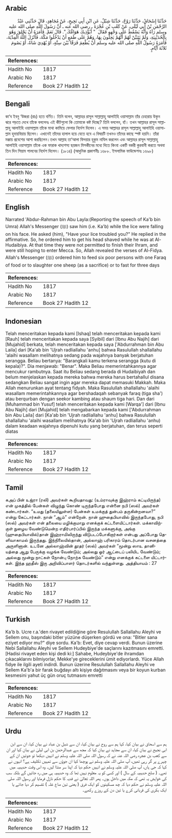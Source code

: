 ## Arabic


<div dir="rtl" lang="ar" style={{fontSize:'larger',backgroundColor:'#f8f9fa',padding:20}}>
حَدَّثَنَا إِسْحَاقُ، حَدَّثَنَا رَوْحٌ، حَدَّثَنَا شِبْلٌ، عَنِ ابْنِ أَبِي نَجِيحٍ، عَنْ مُجَاهِدٍ، قَالَ حَدَّثَنِي عَبْدُ الرَّحْمَنِ بْنُ أَبِي لَيْلَى، عَنْ كَعْبِ بْنِ عُجْرَةَ ـ رضى الله عنه ـ أَنَّ رَسُولَ اللَّهِ صلى الله عليه وسلم رَآهُ وَأَنَّهُ يَسْقُطُ عَلَى وَجْهِهِ فَقَالَ ‏ "‏ أَيُؤْذِيكَ هَوَامُّكَ ‏"‏‏.‏ قَالَ نَعَمْ‏.‏ فَأَمَرَهُ أَنْ يَحْلِقَ وَهُوَ بِالْحُدَيْبِيَةِ، وَلَمْ يَتَبَيَّنْ لَهُمْ أَنَّهُمْ يَحِلُّونَ بِهَا، وَهُمْ عَلَى طَمَعٍ أَنْ يَدْخُلُوا مَكَّةَ، فَأَنْزَلَ اللَّهُ الْفِدْيَةَ، فَأَمَرَهُ رَسُولُ اللَّهِ صلى الله عليه وسلم أَنْ يُطْعِمَ فَرَقًا بَيْنَ سِتَّةٍ، أَوْ يُهْدِيَ شَاةً، أَوْ يَصُومَ ثَلاَثَةَ أَيَّامٍ‏.‏
</div>
<div style={{backgroundColor:'#f8f9fa',padding:20, marginBottom: 10}}><table> <thead> <tr> <th>References:</th> <th></th> </tr> </thead> <tbody><tr><td>Hadith No</td><td>1817</td></tr><tr><td>Arabic No</td><td>1817</td></tr><tr><td>Reference</td><td>Book 27 Hadith 12</td></tr></tbody></table></div>

## Bengali


<div dir="ltr" lang="bn" style={{fontSize:'larger',backgroundColor:'#f8f9fa',padding:20}}>
কা‘ব ইবনু ‘উজরা (রাঃ) হতে বর্ণিত। তিনি বলেন, আল্লাহর রাসূল সাল্লাল্লাহু আলাইহি ওয়াসাল্লাম তাঁর চেহারায় উকুন ঝরে পড়তে দেখে তাঁকে বললেনঃ এই কীটগুলো কি তোমাকে কষ্ট দিচ্ছে? তিনি বললেন, হাঁ। তখন আল্লাহর রাসূল সাল্লাল্লাহু আলাইহি ওয়াসাল্লাম তাঁকে মাথা কামিয়ে ফেলার নির্দেশ দিলেন। এ সময় আল্লাহর রাসূল সাল্লাল্লাহু আলাইহি ওয়াসাল্লাম হুদায়বিয়ায় ছিলেন। এখানেই তাঁদের হালাল হয়ে যেতে হবে এ বিষয়টি তখনও তাঁদের কাছে স্পষ্ট হয়নি। তাঁরা মক্কায় প্রবেশের আশা করছিলেন।তখন আল্লাহ তা‘আলা ফিদয়ার হুকুম নাযিল করলেন এবং আল্লাহর রাসূল সাল্লাল্লাহু আলাইহি ওয়াসাল্লাম তাঁকে এক ফারাক খাদ্যশস্য ছয়জন মিসকীনের মধ্যে দিতে কিংবা একটি বকরী কুরবানী করতে অথবা তিন দিন সিয়াম পালনের নির্দেশ দিলেন। (১৮১৪) (আধুনিক প্রকাশনীঃ ১৬৮৮. ইসলামিক ফাউন্ডেশনঃ ১৬৯৮)
</div>
<div style={{backgroundColor:'#f8f9fa',padding:20, marginBottom: 10}}><table> <thead> <tr> <th>References:</th> <th></th> </tr> </thead> <tbody><tr><td>Hadith No</td><td>1817</td></tr><tr><td>Arabic No</td><td>1817</td></tr><tr><td>Reference</td><td>Book 27 Hadith 12</td></tr></tbody></table></div>

## English


<div dir="ltr" lang="en" style={{fontSize:'larger',backgroundColor:'#f8f9fa',padding:20}}>
Narrated 'Abdur-Rahman bin Abu Layla:(Reporting the speech of Ka'b bin Umra) Allah's Messenger (ﷺ) saw him (i.e. Ka'b) while the lice were falling on his face. He asked (him), "Have your lice troubled you?" He replied in the affirmative. So, he ordered him to get his head shaved while he was at Al-Hudaibiya. At that time they were not permitted to finish their Ihram, and were still hoping to enter Mecca. So, Allah revealed the verses of Al-Fidya. Allah's Messenger (ﷺ) ordered him to feed six poor persons with one Faraq of food or to slaughter one sheep (as a sacrifice) or to fast for three days
</div>
<div style={{backgroundColor:'#f8f9fa',padding:20, marginBottom: 10}}><table> <thead> <tr> <th>References:</th> <th></th> </tr> </thead> <tbody><tr><td>Hadith No</td><td>1817</td></tr><tr><td>Arabic No</td><td>1817</td></tr><tr><td>Reference</td><td>Book 27 Hadith 12</td></tr></tbody></table></div>

## Indonesian


<div dir="ltr" lang="id" style={{fontSize:'larger',backgroundColor:'#f8f9fa',padding:20}}>
Telah menceritakan kepada kami [Ishaq] telah menceritakan kepada kami [Rauh] telah menceritakan kepada saya [Syibil] dari [Ibnu Abu Najih] dari [Mujahid] berkata, telah menceritakan kepada saya ['Abdurrahman bin Abu Laila] dari [Ka'ab bin 'Ujrah radliallahu 'anhu] bahwa Rasulullah shallallahu 'alaihi wasallam melihatnya sedang pada wajahnya banyak berjatuhan serangga. Beliau bertanya: "Barangkali kamu terkena serangga (kutu di kepala)?". Dia menjawab: "Benar". Maka Beliau memerintahkannya agar mencukur rambutnya. Saat itu Beliau sedang berada di Hudaibiyah dan belum menjelaskan kepada mereka bahwa mereka harus bertahallul disana sedangkan Beliau sangat ingin agar mereka dapat memasuki Makkah. Maka Allah menurunkan ayat tentang fidyah. Maka Rasulullah shallallahu 'alaihi wasallam memerintahkannya agar bershadaqah sebanyak faraq (tiga sha') atau berqurban dengan seekor kambing atau shaum tiga hari. Dan dari [Muhammad bin Yusuf] telah menceritakan kepada kami [Warqa'] dari [Ibnu Abu Najih] dari [Mujahid] telah mengabarkan kepada kami ['Abdurrahman bin Abu Laila] dari [Ka'ab bin 'Ujrah radliallahu 'anhu] bahwa Rasulullah shallallahu 'alaihi wasallam melihatnya (Ka'ab bin 'Ujrah radliallahu 'anhu) dalam keadaan wajahnya dipenuhi kutu yang berjatuhan, dan terus seperti diatas
</div>
<div style={{backgroundColor:'#f8f9fa',padding:20, marginBottom: 10}}><table> <thead> <tr> <th>References:</th> <th></th> </tr> </thead> <tbody><tr><td>Hadith No</td><td>1817</td></tr><tr><td>Arabic No</td><td>1817</td></tr><tr><td>Reference</td><td>Book 27 Hadith 12</td></tr></tbody></table></div>

## Tamil


<div dir="ltr" lang="ta" style={{fontSize:'larger',backgroundColor:'#f8f9fa',padding:20}}>
கஅப் பின் உஜ்ரா (ரலி) அவர்கள் கூறியதாவது: (உம்ராவுக்கு இஹ்ராம் கட்டியிருந்த) என் முகத்தில் பேன்கள் விழுந்து கொண் டிருந்தபோது என்னை நபி (ஸல்) அவர்கள் கண்டார்கள். “உமது (தலையிலுள்ள) பேன்கள் உமக்குத் துன்பம் தருகின்றனவா?” என்று கேட்டார்கள். நான் “ஆம்” என்றேன். நான் ஹுதைபியாவில் இருந்தபோது, நபி (ஸல்) அவர்கள் என் தலையை மழிக்குமாறு எனக்குக் கட்டளையிட்டார்கள். மக்காவிற்குள் நுழைய வேண்டுமென்ற எதிர்பார்ப்பில் இருந்த மக்களுக்கு, அங்கு (ஹுதைபியாவில்)தான் இஹ்ராமிலிருந்து விடுபடப்போகிறார்கள் என்பது அப்போது தெளிவாகாமல் இருந்தது. இந்நிலையில்தான், அல்லாஹ் பரிகாரம் தொடர்பான வசனத்தை அருளினான். உடனே அல்லாஹ்வின் தூதர் (ஸல்) அவர்கள் “மூன்று ஸாஉ தானியத்தை ஆறு பேருக்கு வழங்க வேண்டும்; அல்லது ஓர் ஆட்டைப் பலியிட வேண்டும்; அல்லது மூன்று நாட்கள் நோன்பு நோற்க வேண்டும்” என்று எனக்குக் கட்டளை யிட்டார்கள். இந்த ஹதீஸ் இரு அறிவிப்பாளர் தொடர்களில் வந்துள்ளது. அத்தியாயம் : 27
</div>
<div style={{backgroundColor:'#f8f9fa',padding:20, marginBottom: 10}}><table> <thead> <tr> <th>References:</th> <th></th> </tr> </thead> <tbody><tr><td>Hadith No</td><td>1817</td></tr><tr><td>Arabic No</td><td>1817</td></tr><tr><td>Reference</td><td>Book 27 Hadith 12</td></tr></tbody></table></div>

## Turkish


<div dir="ltr" lang="tr" style={{fontSize:'larger',backgroundColor:'#f8f9fa',padding:20}}>
Ka'b b. Ucre r.a.'den rivayet edildiğine göre Resulullah Sallallahu Aleyhi ve Sellem onu, başındaki bitler yüzüne düşerken gördü ve ona: "Bitler sana eziyet ediyor mu?" diye sordu. Ka'b: Evet, diye cevap verdi. Bunun üzerine Nebi Sallallahu Aleyhi ve Sellem Hudeybiye'de saçlarını kazıtmasını emretti. [Hadisi rivayet eden kişi dedi ki:] Sahabe, Hudeybiye'de ihramdan çıkacaklarını bilmiyorlar, Mekke'ye gireceklerini ümit ediyorlardı. Yüce Allah fidye ile ilgili ayeti indirdi. Bunun üzerine Resulullah Sallallahu Aleyhi ve Sellem Ka'b'a bir farak buğdayı altı kişiye dağıtmasını veya bir koyun kurban kesmesini yahut üç gün oruç tutmasını emretti
</div>
<div style={{backgroundColor:'#f8f9fa',padding:20, marginBottom: 10}}><table> <thead> <tr> <th>References:</th> <th></th> </tr> </thead> <tbody><tr><td>Hadith No</td><td>1817</td></tr><tr><td>Arabic No</td><td>1817</td></tr><tr><td>Reference</td><td>Book 27 Hadith 12</td></tr></tbody></table></div>

## Urdu


<div dir="rtl" lang="ur" style={{fontSize:'larger',backgroundColor:'#f8f9fa',padding:20}}>
ہم سے اسحاق نے بیان کیا، کہا ہم سے روح نے بیان کیا، ان سے شبل بن عباد نے بیان کیا، ان سے ابن ابی نجیح نے بیان کیا، ان سے مجاہد نے بیان کیا کہ مجھ سے عبدالرحمٰن بن ابی لیلیٰ نے بیان کیا اور ان سے کعب بن عجرہ رضی اللہ عنہ نے کہ رسول اللہ صلی اللہ علیہ وسلم نے انہیں دیکھا تو جوئیں ان کے چہرے پر گر رہی تھیں، آپ صلی اللہ علیہ وسلم نے پوچھا کیا ان جوؤں سے تمہیں تکلیف ہے؟ انہوں نے کہا کہ جی ہاں، آپ صلی اللہ علیہ وسلم نے انہیں حکم دیا کہ اپنا سر منڈا لیں۔ وہ اس وقت حدیبیہ میں تھے۔ ( صلح حدیبیہ کے سال ) اور کسی کو یہ معلوم نہیں تھا کہ وہ حدیبیہ ہی میں رہ جائیں گے بلکہ سب کی خواہش یہ تھی کہ مکہ میں داخل ہوں۔ پھر اللہ تعالیٰ نے فدیہ کا حکم نازل فرمایا اور رسول اللہ صلی اللہ علیہ وسلم نے حکم دیا کہ چھ مسکینوں کو ایک فرق ( یعنی تین صاع غلہ ) تقسیم کر دیا جائے یا ایک بکری کی قربانی کرے یا تین دن کے روزے رکھے۔
</div>
<div style={{backgroundColor:'#f8f9fa',padding:20, marginBottom: 10}}><table> <thead> <tr> <th>References:</th> <th></th> </tr> </thead> <tbody><tr><td>Hadith No</td><td>1817</td></tr><tr><td>Arabic No</td><td>1817</td></tr><tr><td>Reference</td><td>Book 27 Hadith 12</td></tr></tbody></table></div>